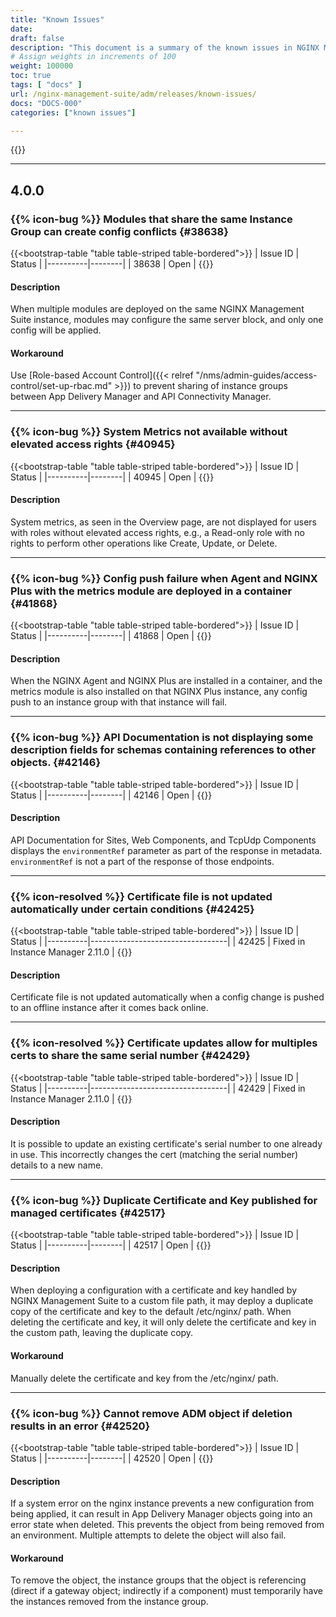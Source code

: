 ```yaml
---
title: "Known Issues"
date: 
draft: false
description: "This document is a summary of the known issues in NGINX Management Suite App Delivery Manager. Fixed issues are removed after **45 days**. <p>We recommend upgrading to the latest version of App Delivery Manager to take advantage of new features, improvements, and bug fixes.</p>"
# Assign weights in increments of 100
weight: 100000
toc: true
tags: [ "docs" ]
url: /nginx-management-suite/adm/releases/known-issues/
docs: "DOCS-000"
categories: ["known issues"]

---
```

{{<rn-styles>}}

---

## 4.0.0

###  {{% icon-bug %}} Modules that share the same Instance Group can create config conflicts {#38638}

{{<bootstrap-table "table table-striped table-bordered">}}
| Issue ID | Status |
|----------|--------|
| 38638    | Open   |
{{</bootstrap-table>}}

#### Description

When multiple modules are deployed on the same NGINX Management Suite instance, modules may configure the same server block, and only one config will be applied.

#### Workaround

Use [Role-based Account Control]({{< relref "/nms/admin-guides/access-control/set-up-rbac.md" >}}) to prevent sharing of instance groups between App Delivery Manager and API Connectivity Manager.

---

###  {{% icon-bug %}} System Metrics not available without elevated access rights {#40945}

{{<bootstrap-table "table table-striped table-bordered">}}
| Issue ID | Status |
|----------|--------|
| 40945    | Open   |
{{</bootstrap-table>}}

#### Description

System metrics, as seen in the Overview page, are not displayed for users with roles without elevated access rights, e.g., a Read-only role with no rights to perform other operations like Create, Update, or Delete.

---

###  {{% icon-bug %}} Config push failure when Agent and NGINX Plus with the metrics module are deployed in a container {#41868}

{{<bootstrap-table "table table-striped table-bordered">}}
| Issue ID | Status |
|----------|--------|
| 41868    | Open   |
{{</bootstrap-table>}}

#### Description

When the NGINX Agent and NGINX Plus are installed in a container, and the metrics module is also installed on that NGINX Plus instance, any config push to an instance group with that instance will fail.

---

###  {{% icon-bug %}} API Documentation is not displaying some description fields for schemas containing references to other objects. {#42146}

{{<bootstrap-table "table table-striped table-bordered">}}
| Issue ID | Status |
|----------|--------|
| 42146    | Open   |
{{</bootstrap-table>}}

#### Description

API Documentation for Sites, Web Components, and TcpUdp Components displays the `environmentRef` parameter as part of the response in metadata. `environmentRef` is not a part of the response of those endpoints.

---

###  {{% icon-resolved %}} Certificate file is not updated automatically under certain conditions {#42425}

{{<bootstrap-table "table table-striped table-bordered">}}
| Issue ID | Status                           |
|----------|----------------------------------|
| 42425    | Fixed in Instance Manager 2.11.0 |
{{</bootstrap-table>}}

#### Description

Certificate file is not updated automatically when a config change is pushed to an offline instance after it comes back online.

---

###  {{% icon-resolved %}} Certificate updates allow for multiples certs to share the same serial number {#42429}

{{<bootstrap-table "table table-striped table-bordered">}}
| Issue ID | Status                           |
|----------|----------------------------------|
| 42429    | Fixed in Instance Manager 2.11.0 |
{{</bootstrap-table>}}

#### Description

It is possible to update an existing certificate's serial number to one already in use. This incorrectly changes the cert (matching the serial number) details to a new name.

---

###  {{% icon-bug %}} Duplicate Certificate and Key published for managed certificates {#42517}

{{<bootstrap-table "table table-striped table-bordered">}}
| Issue ID | Status |
|----------|--------|
| 42517    | Open   |
{{</bootstrap-table>}}

#### Description

When deploying a configuration with a certificate and key handled by NGINX Management Suite to a custom file path, it may deploy a duplicate copy of the certificate and key to the default /etc/nginx/ path. When deleting the certificate and key, it will only delete the certificate and key in the custom path, leaving the duplicate copy.

#### Workaround

Manually delete the certificate and key from the /etc/nginx/ path.

---

###  {{% icon-bug %}} Cannot remove ADM object if deletion results in an error {#42520}

{{<bootstrap-table "table table-striped table-bordered">}}
| Issue ID | Status |
|----------|--------|
| 42520    | Open   |
{{</bootstrap-table>}}

#### Description

If a system error on the nginx instance prevents a new configuration from being applied, it can result in App Delivery Manager objects going into an error state when deleted. This prevents the object from being removed from an environment. Multiple attempts to delete the object will also fail.

#### Workaround

To remove the object, the instance groups that the object is referencing (direct if a gateway object; indirectly if a component) must temporarily have the instances removed from the instance group.
